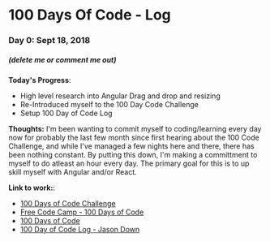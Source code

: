 # 100 Days Of Code - Log

### Day 0: Sept 18, 2018
##### (delete me or comment me out)

**Today's Progress**: 
* High level research into Angular Drag and drop and resizing
* Re-Introduced myself to the 100 Day Code Challenge
* Setup 100 Day of Code Log

**Thoughts:** 
I'm been wanting to commit myself to coding/learning every day now for probably the last few month since first hearing about the 100 Code Challenge, and while I've managed a few nights here and there, there has been nothing constant.
By putting this down, I'm making a committment to myself to do atleast an hour every day.
The primary goal for this is to up skill myself with Angular and/or React.


**Link to work:**:
* [100 Days of Code Challenge](https://www.codingame.com/blog/100-days-of-code-challenge/)
* [Free Code Camp - 100 Days of Code](https://medium.freecodecamp.org/join-the-100daysofcode-556ddb4579e4)
* [100 Days of Code](https://www.100daysofcode.com/connect/)
* [100 Day of Code Log - Jason Down](https://github.com/jasondown/100-days-of-code/blob/master/log.md)

